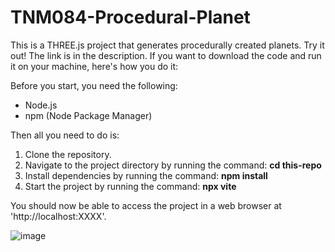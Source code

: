 # TNM084-Procedural-Planet

This is a THREE.js project that generates procedurally created planets. Try it out! The link is in the description. If you want to download the code and run it on your machine, here's how you do it:

Before you start, you need the following:
- Node.js
- npm (Node Package Manager)

Then all you need to do is:
1. Clone the repository.
2. Navigate to the project directory by running the command: **cd this-repo**
3. Install dependencies by running the command: **npm install**
4. Start the project by running the command: **npx vite**
   
You should now be able to access the project in a web browser at 'http://localhost:XXXX'.

![image](https://github.com/rasmussvala/TNM084-Procedural-Planet/assets/91534734/e87c1334-d179-4c9c-81a1-5eb8e8f4b674)

